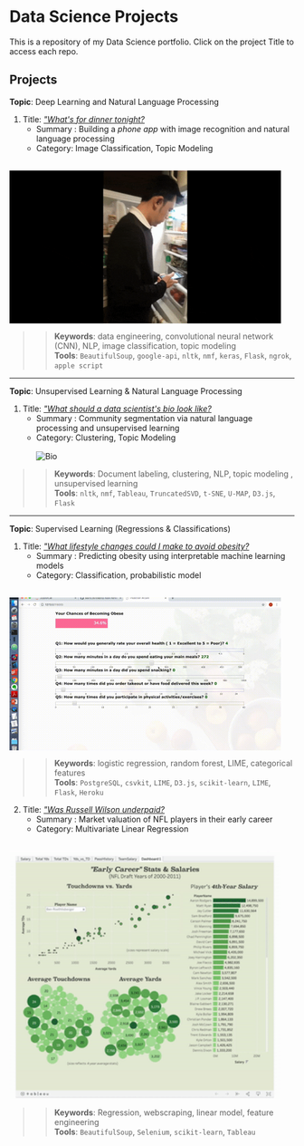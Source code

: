 # Data Science Projects
This is a repository of my Data Science portfolio. Click on the project Title to access each repo.  

## Projects

**Topic**:  Deep Learning and Natural Language Processing  

1. Title: [_"What's for dinner tonight?_](https://github.com/jhonsen/Produce2Recipe)
    - Summary : Building a _phone app_ with image recognition and natural language processing  
    - Category: Image Classification, Topic Modeling

&nbsp;   &nbsp; &nbsp;   &nbsp; &nbsp;   &nbsp; <img src="https://github.com/jhonsen/Produce2Recipe/blob/master/docs/images/P2R_action.gif" alt="P2R" title="Produce2Recipe App" width="480" align="center"/>
     
>>**Keywords**: data engineering, convolutional neural network (CNN), NLP, image classification, topic modeling<br />
>>**Tools**: `BeautifulSoup`, `google-api`, `nltk`, `nmf`, `keras`, `Flask`, `ngrok`, `apple script`  

---
**Topic**: Unsupervised Learning & Natural Language Processing
 

1. Title: [_"What should a data scientist's bio look like?_](https://github.com/jhonsen/SimilarScientists)   
    - Summary : Community segmentation via natural language processing and unsupervised learning   
    - Category: Clustering, Topic Modeling

&nbsp;   &nbsp; &nbsp;   &nbsp; &nbsp;   &nbsp; <img src="https://github.com/jhonsen/SimilarScientists/blob/master/docs/figures/Final_onTableau.gif" alt="Bio" title="LinkedIn Bio" width="480"  align="center"/>   

>>**Keywords**: Document labeling, clustering, NLP,  topic modeling , unsupervised learning<br />
>>**Tools**: `nltk`, `nmf`, `Tableau`, `TruncatedSVD`, `t-SNE`, `U-MAP`, `D3.js`, `Flask`

---
**Topic**: Supervised Learning  (Regressions & Classifications) 

1. Title: [_"What lifestyle changes could I make to avoid obesity?_](https://github.com/jhonsen/ObesityPrediction)   
    - Summary : Predicting obesity using interpretable machine learning models   
    - Category: Classification, probabilistic model
   
&nbsp;   &nbsp; &nbsp;   &nbsp; &nbsp;   &nbsp; <img src="https://github.com/jhonsen/ObesityPrediction/blob/master/docs/figures/shortervid.gif" alt="App" title="ObeseApp" width="480" align="center"/>

>>**Keywords**: logistic regression, random forest, LIME, categorical features<br />
>>**Tools**: `PostgreSQL`, `csvkit`, `LIME`, `D3.js`, `scikit-learn`, `LIME`, `Flask`, `Heroku`

2. Title: [_"Was Russell Wilson underpaid?_](https://github.com/jhonsen/NFLplayersValuation)   
    - Summary : Market valuation of NFL players in their early career   
    - Category: Multivariate Linear Regression 

&nbsp;   &nbsp; &nbsp;   &nbsp; &nbsp;   &nbsp; <img src="https://github.com/jhonsen/NFLplayersValuation/blob/master/codes/figures/NFLPlayers.gif" width="480" align="center">

>>**Keywords**: Regression, webscraping, linear model, feature engineering<br />
>>**Tools**: `BeautifulSoup`, `Selenium`, `scikit-learn`, `Tableau`

